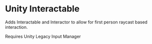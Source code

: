 # Unity Interactable

Adds Interactable and Interactor to allow for first person raycast based interaction.

Requires Unity Legacy Input Manager